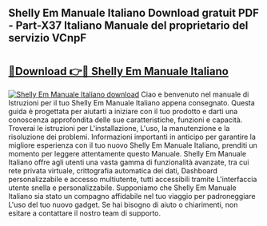 ## Shelly Em Manuale Italiano Download gratuit PDF - Part-X37 Italiano Manuale del proprietario del servizio VCnpF

# <h2><a href="http://dfc9z7x.blite.top/?on=Shelly+Em+Manuale+Italiano">🔗Download 👉🔴 Shelly Em Manuale Italiano</a></h2>

[![Shelly Em Manuale Italiano download](https://i.imgur.com/lujVjoI.png)](http://dfc9z7x.blite.top/?on=Shelly+Em+Manuale+Italiano)
Ciao e benvenuto nel manuale di Istruzioni per il tuo Shelly Em Manuale Italiano appena consegnato. Questa guida è progettata per aiutarti a iniziare con il tuo prodotto e darti una conoscenza approfondita delle sue caratteristiche, funzioni e capacità. Troverai le istruzioni per L'installazione, L'uso, la manutenzione e la risoluzione dei problemi. Informazioni importanti in anticipo per garantire la migliore esperienza con il tuo nuovo Shelly Em Manuale Italiano, prenditi un momento per leggere attentamente questo Manuale. Shelly Em Manuale Italiano offre agli utenti una vasta gamma di funzionalità avanzate, tra cui rete privata virtuale, crittografia automatica dei dati, Dashboard personalizzabile e accesso multiutente, tutti accessibili tramite L'interfaccia utente snella e personalizzabile. Supponiamo che Shelly Em Manuale Italiano sia stato un compagno affidabile nel tuo viaggio per padroneggiare L'uso del tuo nuovo gadget. Se hai bisogno di aiuto o chiarimenti, non esitare a contattare il nostro team di supporto.

